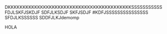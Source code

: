 DKKKKKKKKKKKKKKKKKKKKKKKKKKKKKKKKKKKKKKKKKKSSSSSSSSSSSFDJLSKFJSKDJF
SDFJLKSDJF
SKFJSDJF
#KDFJSSSSSSSSSSSSSSS
SFDJLKSSSSSS
SDDFJLKJdemomp

HOLA

